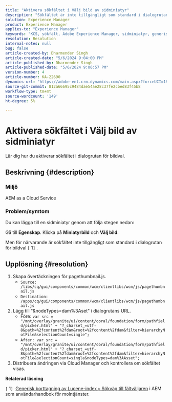 ```yaml
---
title: "Aktivera sökfältet i Välj bild av sidminiatyr"
description: "Sökfältet är inte tillgängligt som standard i dialogrutan för bildval."
solution: Experience Manager
product: Experience Manager
applies-to: "Experience Manager"
keywords: "KCS, sökfält, Adobe Experience Manager, sidminiatyr, generiskt lucenindex"
resolution: Resolution
internal-notes: null
bug: false
article-created-by: Dharmender Singh
article-created-date: "5/6/2024 9:04:00 PM"
article-published-by: Dharmender Singh
article-published-date: "5/6/2024 9:06:57 PM"
version-number: 4
article-number: KA-22690
dynamics-url: "https://adobe-ent.crm.dynamics.com/main.aspx?forceUCI=1&pagetype=entityrecord&etn=knowledgearticle&id=07b64f26-ec0b-ef11-9f8a-6045bd006b25"
source-git-commit: 812a66695c9484dae54ae28c37fe2cbed83f45b8
workflow-type: tm+mt
source-wordcount: '149'
ht-degree: 5%

---
```


# Aktivera sökfältet i Välj bild av sidminiatyr


Lär dig hur du aktiverar sökfältet i dialogrutan för bildval.

## Beskrivning {#description}


### Miljö

AEM as a Cloud Service

### Problem/symtom

Du kan lägga till en sidminiatyr genom att följa stegen nedan:

Gå till <b>Egenskap</b>. Klicka på <b>Miniatyrbild</b> och <b>Välj bild</b>.

Men för närvarande är sökfältet inte tillgängligt som standard i dialogrutan för bildval `[` 1`]` .






## Upplösning {#resolution}


1. Skapa övertäckningen för pagethumbnail.js.
   - `Source: /libs/cq/gui/components/common/wcm/clientlibs/wcm/js/pagethumbnail.js`
   - `Destination: /apps/cq/gui/components/common/wcm/clientlibs/wcm/js/pagethumbnail.js`
2. Lägg till &quot;&amp;nodeTypes=dam%3Aset&quot; i dialogrutans URL.
   - Före: `var src = "/mnt/overlay/granite/ui/content/coral/foundation/form/pathfield/picker.html" + "?_charset_=utf-8&path=%2fcontent%2fdam&root=%2fcontent%2fdam&filter=hierarchyNotFile&selectionCount=single";`
   - `After: var src = "/mnt/overlay/granite/ui/content/coral/foundation/form/pathfield/picker.html" + "?_charset_=utf-8&path=%2fcontent%2fdam&root=%2fcontent%2fdam&filter=hierarchyNotFile&selectionCount=single&nodeTypes=dam%3AAsset";`
3. Distribuera ändringen via Cloud Manager och kontrollera om sökfältet visas.




<b>Relaterad läsning</b>

`[` 1`]`  [Generisk borttagning av Lucene-index `>`  Sökväg till fältväljaren](https://experienceleague.adobe.com/docs/experience-manager-cloud-service/content/operations/removal-generic-lucene-index.html?lang=en#author-instance) i AEM som användarhandbok för molntjänster.
